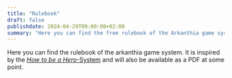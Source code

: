 ```yaml
---
title: "Rulebook"
draft: false
publishdate: 2024-04-29T09:00:00+02:00
summary: "Here you can find the free rulebook of the Arkanthia game system as well as an exemplary character creation."
---
```


Here you can find the rulebook of the arkanthia game system.
It is inspired by the [*How to be a Hero*-System](https://main.howtobeahero.de/) and will also be available as a PDF at some point.
<!--XXX: Link erzeugen und einfügen-->
<!--It is inspired by the [*How to be a Hero*-System](https://main.howtobeahero.de/) and is also available as a [PDF](here_right_link).-->
